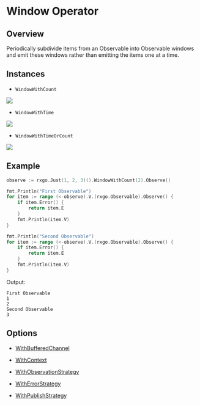 # Window Operator

## Overview

Periodically subdivide items from an Observable into Observable windows and emit these windows rather than emitting the items one at a time.

## Instances

* `WindowWithCount`

![](http://reactivex.io/documentation/operators/images/window3.png)

* `WindowWithTime`

![](http://reactivex.io/documentation/operators/images/window5.png)

* `WindowWithTimeOrCount`

![](http://reactivex.io/documentation/operators/images/window6.png)

## Example

```go
observe := rxgo.Just(1, 2, 3)().WindowWithCount(2).Observe()

fmt.Println("First Observable")
for item := range (<-observe).V.(rxgo.Observable).Observe() {
	if item.Error() {
		return item.E
	}
	fmt.Println(item.V)
}

fmt.Println("Second Observable")
for item := range (<-observe).V.(rxgo.Observable).Observe() {
	if item.Error() {
		return item.E
	}
	fmt.Println(item.V)
}
```

Output:

```
First Observable
1
2
Second Observable
3
```

## Options

* [WithBufferedChannel](options.md#withbufferedchannel)

* [WithContext](options.md#withcontext)

* [WithObservationStrategy](options.md#withobservationstrategy)

* [WithErrorStrategy](options.md#witherrorstrategy)

* [WithPublishStrategy](options.md#withpublishstrategy)